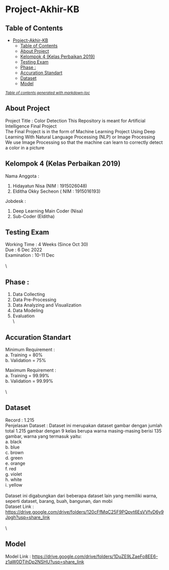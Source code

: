 # Project-Akhir-KB

## Table of Contents
- [Project-Akhir-KB](#project-akhir-kb)
  * [Table of Contents](#table-of-contents)
  * [About Project](#about-project)
  * [Kelompok 4 (Kelas Perbaikan 2019)](#kelompok-4--kelas-perbaikan-2019-)
  * [Testing Exam](#testing-exam)
  * [Phase :](#phase--)
  * [Accuration Standart](#accuration-standart)
  * [Dataset](#dataset)
  * [Model](#model)

<small><i><a href='http://ecotrust-canada.github.io/markdown-toc/'>Table of contents generated with markdown-toc</a></i></small>


## About Project
Project Title : Color Detection
This Repository is meant for Artificial Intelligence Final Project \
The Final Project is in the form of Machine Learning Project Using Deep Learning With Natural Language Processing (NLP) or Image Processing \
We use Image Processing so that the machine can learn to correctly detect a color in a picture

## Kelompok 4 (Kelas Perbaikan 2019)
Nama Anggota :
1. Hidayatun Nisa (NIM : 1915026048)
2. Elditha Okky Secheon ( NIM : 1915016193)

Jobdesk :
1. Deep Learning Main Coder (Nisa)
2. Sub-Coder (Elditha)


 
## Testing Exam
Working Time : 4 Weeks (Since Oct 30) \
Due : 6 Dec 2022 \
Examination : 10-11 Dec \
\
\
## Phase : 
1. Data Collecting 
2. Data Pre-Processing 
3. Data Analyzing and Visualization 
4. Data Modeling 
5. Evaluation 
\
\
## Accuration Standart  
  Minimum Requirement : \
    a. Training = 80% \
    b. Validation = 75% 

  Maximum Requirement : \
    a. Training = 99.99% \
    b. Validation = 99.99% \
\
\
## Dataset
Record : 1.215 \
Penjelasan Dataset :
Dataset ini merupakan dataset gambar dengan jumlah total 1.215 gambar dengan 9 kelas berupa warna masing-masing berisi 135 gambar, warna yang termasuk yaitu:\
a. black \
b. blue \
c. brown \
d. green \
e. orange \
f. red \
g. violet \
h. white \
i. yellow \
\
Dataset ini digabungkan dari beberapa dataset lain yang memiliki warna, seperti dataset, barang, buah, bangunan, dan mobi\
Dataset Link : https://drive.google.com/drive/folders/120cFfMqC25F9PQpvt6EsVVfvD6y9Jpgh?usp=share_link \
\
\
## Model
Model Link : https://drive.google.com/drive/folders/1DuZE9LZaeFo8EE6-z1aW0DTihDp2NSHU?usp=share_link
